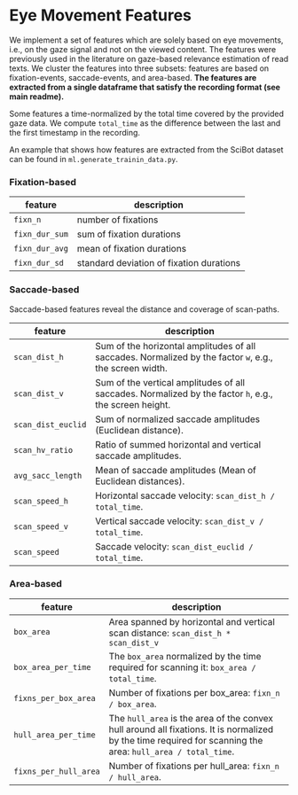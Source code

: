 # Eye Movement Features
We implement a set of features which are solely based on eye movements, i.e., on the gaze signal and not on the viewed content. The features were previously used in the literature on gaze-based relevance estimation of read texts. We cluster the features into three subsets: features are based on fixation-events, saccade-events, and area-based. **The features are extracted from a single dataframe that satisfy the recording format (see main readme).**

Some features a time-normalized by the total time covered by the provided gaze data. We compute `total_time` as the difference between the last and the first timestamp in the recording.

An example that shows how features are extracted from the SciBot dataset can be found in `ml.generate_trainin_data.py`.

### Fixation-based

| feature | description |
| ------- | ----------- |
| `fixn_n` | number of fixations |
| `fixn_dur_sum` | sum of fixation durations |
| `fixn_dur_avg` | mean of fixation durations |
| `fixn_dur_sd` | standard deviation of fixation durations |

### Saccade-based
Saccade-based features reveal the distance and coverage of scan-paths.

| feature | description |
| ------- | ----------- |
| `scan_dist_h` | Sum of the horizontal amplitudes of all saccades. Normalized by the factor `w`, e.g., the screen width. |
| `scan_dist_v` | Sum of the vertical amplitudes of all saccades. Normalized by the factor `h`, e.g., the screen height. |
| `scan_dist_euclid` | Sum of normalized saccade amplitudes (Euclidean distance). |
| `scan_hv_ratio` | Ratio of summed horizontal and vertical saccade amplitudes. |
| `avg_sacc_length` | Mean of saccade amplitudes (Mean of Euclidean distances). |
| `scan_speed_h` | Horizontal saccade velocity: `scan_dist_h / total_time`. |
| `scan_speed_v` | Vertical saccade velocity: `scan_dist_v / total_time`. |
| `scan_speed` | Saccade velocity: `scan_dist_euclid / total_time`. |

### Area-based

| feature | description |
| ------- | ----------- |
| `box_area` | Area spanned by horizontal and vertical scan distance: `scan_dist_h * scan_dist_v` |
| `box_area_per_time` | The `box_area` normalized by the time required for scanning it: `box_area / total_time`. |
| `fixns_per_box_area` | Number of fixations per box_area: `fixn_n / box_area`. |
| `hull_area_per_time` | The `hull_area` is the area of the convex hull around all fixations. It is normalized by the time required for scanning the area: `hull_area / total_time`. |
| `fixns_per_hull_area` | Number of fixations per hull_area: `fixn_n / hull_area`. |
